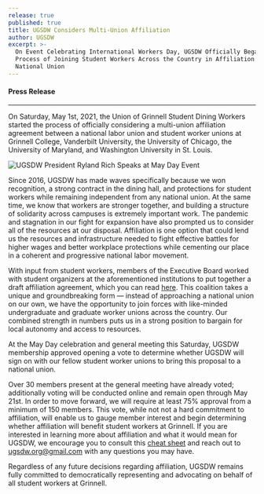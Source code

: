 ```yaml
---
release: true
published: true
title: UGSDW Considers Multi-Union Affiliation
author: UGSDW
excerpt: >-
  On Event Celebrating International Workers Day, UGSDW Officially Began the
  Process of Joining Student Workers Across the Country in Affiliation with a
  National Union
---
```

#### Press Release

***

On Saturday, May 1st, 2021, the Union of Grinnell Student Dining Workers started the process of officially considering a multi-union affiliation agreement between a national labor union and student worker unions at Grinnell College, Vanderbilt University, the University of Chicago, the University of Maryland, and Washington University in St. Louis.

![UGSDW President Ryland Rich Speaks at May Day Event]({{site.baseurl}}/assets/news/20210501_143813.jpg)

Since 2016, UGSDW has made waves specifically because we won recognition, a strong contract in the dining hall, and protections for student workers while remaining independent from any national union. At the same time, we know that workers are stronger together, and building a structure of solidarity across campuses is extremely important work. The pandemic and stagnation in our fight for expansion have also prompted us to consider all of the resources at our disposal. Affiliation is one option that could lend us the resources and infrastructure needed to fight effective battles for higher wages and better workplace protections while cementing our place in a coherent and progressive national labor movement.

With input from student workers, members of the Executive Board worked with student organizers at the aforementioned institutions to put together a draft affiliation agreement, which you can read [here](https://docs.google.com/document/d/1a8qs5c75wSbX832W4e1adEijA_D7YZODO1BHlK-QsBw/edit?usp=sharing). This coalition takes a unique and groundbreaking form — instead of approaching a national union on our own, we have the opportunity to join forces with like-minded undergraduate and graduate worker unions across the country. Our combined strength in numbers puts us in a strong position to bargain for local autonomy and access to resources.

At the May Day celebration and general meeting this Saturday, UGSDW membership approved opening a vote to determine whether UGSDW will sign on with our fellow student worker unions to bring this proposal to a national union.

Over 30 members present at the general meeting have already voted; additionally voting will be conducted online and remain open through May 21st. In order to move forward, we will require at least 75% approval from a minimum of 150 members. This vote, while not not a hard commitment to affiliation, will enable us to gauge member interest and begin determining whether affiliation will benefit student workers at Grinnell. If you are interested in learning more about affiliation and what it would mean for UGSDW, we encourage you to consult this [cheat sheet](https://docs.google.com/document/d/17l6tPoqfI2u47454Hg8hFcF2_hT3hGrRrwf6UANScZo/edit?usp=sharing) and reach out to ugsdw.org@gmail.com with any questions you may have. 

Regardless of any future decisions regarding affiliation, UGSDW remains fully committed to democratically representing and advocating on behalf of all student workers at Grinnell. 
